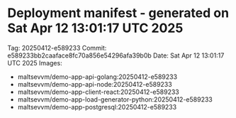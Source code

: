 # Deployment manifest - generated on Sat Apr 12 13:01:17 UTC 2025
Tag: 20250412-e589233
Commit: e589233bb2caaface8fc70a856e54296afa39b0b
Date: Sat Apr 12 13:01:17 UTC 2025
Images:
- maltsevvm/demo-app-api-golang:20250412-e589233
- maltsevvm/demo-app-api-node:20250412-e589233
- maltsevvm/demo-app-client-react:20250412-e589233
- maltsevvm/demo-app-load-generator-python:20250412-e589233
- maltsevvm/demo-app-postgresql:20250412-e589233
